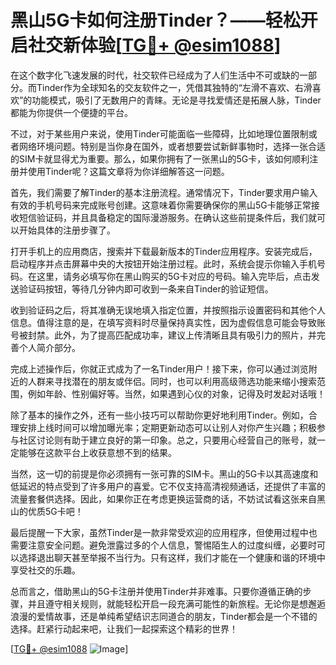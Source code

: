 # 黑山5G卡如何注册Tinder？——轻松开启社交新体验[[TG💪+ @esim1088](https://t.me/s/esim1088)]

在这个数字化飞速发展的时代，社交软件已经成为了人们生活中不可或缺的一部分。而Tinder作为全球知名的交友软件之一，凭借其独特的“左滑不喜欢、右滑喜欢”的功能模式，吸引了无数用户的青睐。无论是寻找爱情还是拓展人脉，Tinder都能为你提供一个便捷的平台。

不过，对于某些用户来说，使用Tinder可能面临一些障碍，比如地理位置限制或者网络环境问题。特别是当你身在国外，或者想要尝试新鲜事物时，选择一张合适的SIM卡就显得尤为重要。那么，如果你拥有了一张黑山的5G卡，该如何顺利注册并使用Tinder呢？这篇文章将为你详细解答这一问题。

首先，我们需要了解Tinder的基本注册流程。通常情况下，Tinder要求用户输入有效的手机号码来完成账号创建。这意味着你需要确保你的黑山5G卡能够正常接收短信验证码，并且具备稳定的国际漫游服务。在确认这些前提条件后，我们就可以开始具体的注册步骤了。

打开手机上的应用商店，搜索并下载最新版本的Tinder应用程序。安装完成后，启动程序并点击屏幕中央的大按钮开始注册过程。此时，系统会提示你输入手机号码。在这里，请务必填写你在黑山购买的5G卡对应的号码。输入完毕后，点击发送验证码按钮，等待几分钟内即可收到一条来自Tinder的验证短信。

收到验证码之后，将其准确无误地填入指定位置，并按照指示设置密码和其他个人信息。值得注意的是，在填写资料时尽量保持真实性，因为虚假信息可能会导致账号被封禁。此外，为了提高匹配成功率，建议上传清晰且具有吸引力的照片，并完善个人简介部分。

完成上述操作后，你就正式成为了一名Tinder用户！接下来，你可以通过浏览附近的人群来寻找潜在的朋友或伴侣。同时，也可以利用高级筛选功能来缩小搜索范围，例如年龄、性别偏好等。当然，如果遇到心仪的对象，记得及时发起对话哦！

除了基本的操作之外，还有一些小技巧可以帮助你更好地利用Tinder。例如，合理安排上线时间可以增加曝光率；定期更新动态可以让别人对你产生兴趣；积极参与社区讨论则有助于建立良好的第一印象。总之，只要用心经营自己的账号，就一定能够在这款平台上收获意想不到的结果。

当然，这一切的前提是你必须拥有一张可靠的SIM卡。黑山的5G卡以其高速度和低延迟的特点受到了许多用户的喜爱。它不仅支持高清视频通话，还提供了丰富的流量套餐供选择。因此，如果你正在考虑更换运营商的话，不妨试试看这张来自黑山的优质5G卡吧！

最后提醒一下大家，虽然Tinder是一款非常受欢迎的应用程序，但使用过程中也需要注意安全问题。避免泄露过多的个人信息，警惕陌生人的过度纠缠，必要时可以选择退出聊天甚至举报不当行为。只有这样，我们才能在一个健康和谐的环境中享受社交的乐趣。

总而言之，借助黑山的5G卡注册并使用Tinder并非难事。只要你遵循正确的步骤，并且遵守相关规则，就能轻松开启一段充满可能性的新旅程。无论你是想邂逅浪漫的爱情故事，还是单纯希望结识志同道合的朋友，Tinder都会是一个不错的选择。赶紧行动起来吧，让我们一起探索这个精彩的世界！

[[TG💪+ @esim1088](https://t.me/s/esim1088) ![Image](https://i.postimg.cc/4NQfJmqS/Snipaste-2025-05-13-00-14-12.png)]